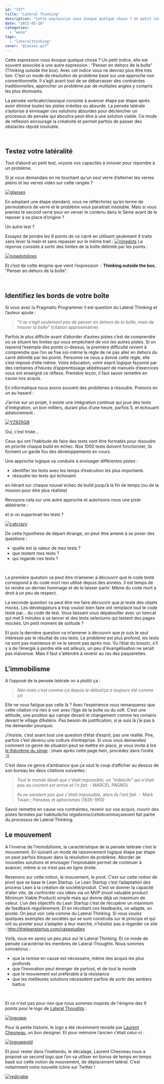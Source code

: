 ```yaml
---
id: "737"
title: "Lateral Thinking"
description: "Cette expression vous évoque quelque chose ? Un petit indice, elle est souvent associée à une autre expression : “Penser en dehors de la boîte” (Think..."
date: "2013-03-18"
categories: 
  - "waza"
tags: 
  - "lateralthinking"
cover: "glasses.gif"
---
```


Cette expression vous évoque quelque chose ? Un petit indice, elle est souvent associée à une autre expression : “Penser en dehors de la boîte” (Thinking outside the box). Avec cet indice vous ne devriez plus être très loin. C’est un mode de résolution de problème basé sur une approche non conventionnelle. Il s’agit avant tout de se débarrasser des contraintes traditionnelles, approcher un problème par de multiples angles y compris les plus étonnants.

La pensée verticale/classique consiste à avancer étape par étape après avoir éliminé toutes les pistes irréelles ou absurde. La pensée latérale s’autorise à envisager ces solutions absurdes pour déclencher un processus de pensée qui aboutira peut-être à une solution viable. Ce mode de reflexion encourage la créativité et permet parfois de passer des obstacles réputé insoluble.

 

## Testez votre latéralité

Tout d’abord un petit test, voyons vos capacités à innover pour répondre à un problème.

Si je vous demandais en ne touchant qu’un seul verre d’alterner les verres pleins et les verres vides sur cette rangée ?

[![](/images/glasses.gif "glasses")](http://hakanai.free.fr/index.php/lateral-thinking/glasses/)

En adoptant une étape standard, vous ne réfléchiriez qu’en terme de permutations de verre et le problème vous paraitrait insoluble. Mais si vous preniez le second verre pour en verser le contenu dans le 5ème avant de le reposer à sa place d’origine ?

Un autre test ?

Essayez de joindre les 9 points de ce carré en utilisant seulement 4 traits sans lever la main et sans repasser sur le même trait : [![](/images/ninedots.gif "ninedots")](http://hakanai.free.fr/index.php/lateral-thinking/ninedots/) La réponse consiste à sortir des limites de la boîte délimité par les points :

[![](/images/ninedotslines.gif "ninedotslines")](http://hakanai.free.fr/index.php/lateral-thinking/ninedotslines/)

Et c’est de cette énigme que vient l’expression  : **Thinking outside the box**, “Penser en dehors de la boîte”.

 

## Identifiez les bords de votre boîte

Si vous avez lu Pragmatic Programmer il est question du Lateral Thinking et l’auteur ajoute :

> _“il ne s’agit seulement pas de penser en dehors de la boîte, mais de trouver la boîte”_ (citation approximative)

Parfois le plus difficile avant d’aborder d’autres pistes c’est de comprendre où se situent les limites qui vous empêchent de voir les autres pistes. Si on reprend l’exemple des points ci-dessus, la première difficulté revient à comprendre que l’on se fixe soi-même la règle de ne pas aller en dehors du carré délimité par les points. Personne ne nous a donné cette règle, elle s’est imposé d’elle même. Votre éducation, votre esprit logique façonné par des centaines d’heures d’apprentissage abbétissant de manuels d’exercices vous ont enseigné ce réflexe. Première leçon, il faut savoir remettre en cause nos acquis.

En informatique nous avons souvent des problèmes à résoudre. Prenons en un au hasard :

J’arrive sur un projet, il existe une intégration continue qui joue des tests d’intégration, un bon milliers, durant plus d’une heure, parfois 5, et échouant aléatoirement..

[![](/images/yz9z6q8.gif "YZ9Z6Q8")](http://hakanai.free.fr/index.php/lateral-thinking/yz9z6q8/)

Oui, c’est triste...

Ceux qui ont l’habitude de faire des tests vont être formatés pour résoudre en priorité chaque build en échec. Nos 1000 tests doivent fonctionner, ils forment un garde fou des développements en cours.

Une approche logique va conduire à envisager différentes pistes :

- identifier les tests avec les temps d’exécution les plus importants
- résoudre les tests qui échouent

en itérant sur chaque nouvel échec de build jusqu’à la fin de temps (ou de la mission pour être plus réaliste)

Revoyons cela sur une autre approche et autorisons nous une piste abbérante :

et si on supprimait les tests ?

[![](/images/catcrazy.jpg "catcrazy")](http://hakanai.free.fr/index.php/lateral-thinking/catcrazy/)

De cette hypothèse de départ étrange, on peut être amené à se poser des questions :

- quelle est la valeur de mes tests ?
- que testent mes tests ?
- qui regarde ces tests ?

 

La première question va peut être m’amener à découvrir que le code testé correspond à du code mort non utilisé depuis des années. Il est temps de lui rendre un dernier hommage et de le laisser partir. Même du code mort a droit à un peu de respect.

La seconde question va peut être me faire découvrir que je teste des objets mocks. Les développeurs à trop vouloir bien faire ont remplacé tout le code testé par... du code de test. Vous laissant vous dépatouiller avec un tomcat qui met 5 minutes à se lancer et des tests seleniums qui testent des pages mockés. Un petit moment de solitude ?

Et puis la dernière question va m’amener à découvrir que je suis le seul intéressé par le résultat de ces tests. Le problème est plus profond, les tests ne sont pas maintenus et ne le seront pas après moi. Vu l’état du bouzin, s’il y a de l’énergie à perdre elle est ailleurs, un peu d'évangélisation ne serait pas malvenue. Mais il faut s'attendre à revenir au ras des paquerettes.

## L’immobilisme

A l’opposé de la pensée latérale on a plutôt ça :

> _Nan mais c’est comme ça depuis le début/ça a toujours été comme ça_

Elle ne vous fatigue pas celle là ? Avec l’expérience vous remarquerez que cette citation n’a rien à voir avec l’âge de la boîte ou du soft. C’est une attitude, une position qui campe devant le changement comme les romains devant le village d’Astérix. Pas besoin de justification, si je suis là j’ai pas à me demander pourquoi.

J’insiste, c’est avant tout une question d’état d’esprit, pas une réalité. Pire, parfois c’est devenu une culture d’entreprise. Si vous vous demandiez comment ce genre de situation peut se mettre en place, je vous invite à lire [le théorème du singe](http://fr.wikipedia.org/wiki/Th%C3%A9or%C3%A8me_du_singe) : (mais après cette page hein, procédez dans l’ordre ;))

C’est dans ce genre d’ambiance que ça vaut le coup d’afficher au dessus de son bureau les deux citations suivantes :

> _Tout le monde disait que c'était impossible, un "imbécile" qui n'était pas au courant est arrivé et l'a fait._ - MARCEL PAGNOL
> 
> _Ils ne savaient pas que c'était impossible, alors ils l'ont fait._ -  Mark Twain ; Pensées et aphorismes (1835-1910)

Savoir remettre en cause vos contraintes, revenir sur vos acquis, rouvrir des pistes fermées par _habitude/loi régalienne/cétaitcommeçaavant_ fait partie du processus de Lateral Thinking.

## Le mouvement

A l’inverse de l’immobilisme, la caractéristique de la pensée latérale c’est le mouvement. En suivant un mode de raisonnement logique étape par étape on peut parfois bloquer dans la résolution de problème. Aborder de nouvelles solutions et envisager l’improbable permet de continuer à avancer, même si ce n’est pas en ligne droite.

Revenons sur cette notion, le mouvement, le pivot. C’est sur cette notion de pivot que se base le Lean Startup. Le Lean Startup c’est l’adaptation des process Lean à la création de société/produit. C’est se donner la capacité d’aller vite, de confronter ces idées via un MVP (most valuable product Minimum Viable Product) simple mais qui donne déjà un maximum de valeur. L’un des objectifs du Lean Startup c’est de récupérer un maximum de feedback régulièrement. Et en récoltant ces feedbacks, on adapte, on pivote. On peut voir cela comme du Lateral Thinking. Si vous voulez quelques exemples de sociétés qui se sont construits sur le principe et qui ont su pivoter pour s’adapter à leur marché, n’hésitez pas à regarder ce site : http://theleanstartup.com/casestudies

Voilà, vous en savez un peu plus sur le Lateral Thinking. Et ce mode de pensée caractérise les membres de Lateral-Thoughts. Nous sommes convaincus :

- que la remise en cause est nécessaire, même des acquis les plus profonds
- que l’innovation peut émerger de partout, et de tout le monde
- que le mouvement est préférable à la résistance
- que les meilleures solutions nécessitent parfois de sortir des sentiers battus

 

Et ce n'est pas pour rien que nous sommes inspirés de l'énigme des 9 points pour le logo de [Lateral Thoughts](http://www.lateral-thoughts/) :

[![](/images/logoapp.png "logoapp")](http://hakanai.free.fr/index.php/lateral-thinking/logoapp/)

Pour la petite histoire, le logo a été récemment revisité par [Laurent Chesneau](http://www.lolograph.com/), un bon designer. Et pour mémoire l’ancien c’était celui-ci :

[![](/images/logoappold.png "logoappold")](http://hakanai.free.fr/index.php/lateral-thinking/logoappold/)

Et pour rester dans l’inattendu, le décalage, Laurent Chesneau nous a proposé un second logo que l’on va utiliser en bonus de temps en temps basé sur cette notion de mouvement, de déplacement latéral. C’est notamment notre nouvelle icône sur Twitter !

[![](/images/redcrabe2.jpg "redcrabe")](http://hakanai.free.fr/index.php/lateral-thinking/redcrabe-3/)
